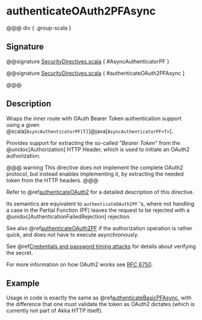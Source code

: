 # authenticateOAuth2PFAsync

@@@ div { .group-scala }
## Signature

@@signature [SecurityDirectives.scala]($akka-http$/akka-http/src/main/scala/akka/http/scaladsl/server/directives/SecurityDirectives.scala) { #AsyncAuthenticatorPF }

@@signature [SecurityDirectives.scala]($akka-http$/akka-http/src/main/scala/akka/http/scaladsl/server/directives/SecurityDirectives.scala) { #authenticateOAuth2PFAsync }

@@@

## Description

Wraps the inner route with OAuth Bearer Token authentication support using a given @scala[`AsyncAuthenticatorPF[T]`]@java[`AsyncAuthenticatorPF<T>`].

Provides support for extracting the so-called "*Bearer Token*" from the @unidoc[Authorization] HTTP Header,
which is used to initiate an OAuth2 authorization.

@@@ warning
This directive does not implement the complete OAuth2 protocol, but instead enables implementing it,
by extracting the needed token from the HTTP headers.
@@@

Refer to @ref[authenticateOAuth2](authenticateOAuth2.md) for a detailed description of this directive.

Its semantics are equivalent to `authenticateOAuth2PF` 's, where not handling a case in the Partial Function (PF)
leaves the request to be rejected with a @unidoc[AuthenticationFailedRejection] rejection.

See also @ref[authenticateOAuth2PF](authenticateOAuth2PF.md) if the authorization operation is rather quick, and does not have to execute asynchronously.

See @ref[Credentials and password timing attacks](index.md#credentials-and-timing-attacks) for details about verifying the secret.

For more information on how OAuth2 works see [RFC 6750](https://tools.ietf.org/html/rfc6750).

## Example

Usage in code is exactly the same as @ref[authenticateBasicPFAsync](authenticateBasicPFAsync.md),
with the difference that one must validate the token as OAuth2 dictates (which is currently not part of Akka HTTP itself).
